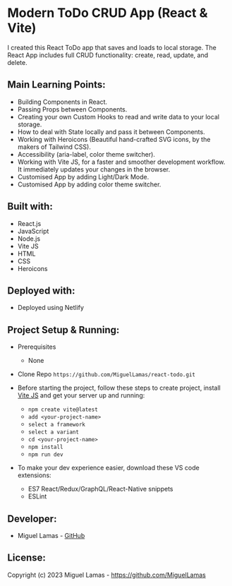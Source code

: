 # Modern ToDo CRUD App (React & Vite)

I created this React ToDo app that saves and loads to local storage. The React App includes full CRUD functionality: create, read, update, and delete.

## Main Learning Points:

* Building Components in React.
* Passing Props between Components.
* Creating your own Custom Hooks to read and write data to your local storage.
* How to deal with State locally and pass it between Components.
* Working with Heroicons (Beautiful hand-crafted SVG icons, by the makers of Tailwind CSS).
* Accessibility (aria-label, color theme switcher).
* Working with Vite JS, for a faster and smoother development workflow. It immediately updates your changes in the browser. 
* Customised App by adding Light/Dark Mode.
* Customised App by adding color theme switcher.


## Built with:

* React.js
* JavaScript
* Node.js
* Vite JS
* HTML
* CSS
* Heroicons

## Deployed with:

* Deployed using Netlify

## Project Setup & Running:

* Prerequisites
  * None

* Clone Repo `https://github.com/MiguelLamas/react-todo.git`

* Before starting the project, follow these steps to create project, install [Vite JS](https://vitejs.dev/guide/) and get your server up and running:

  * `npm create vite@latest`
  * `add <your-project-name>`
  * `select a framework`
  * `select a variant`
  * `cd <your-project-name>`
  * `npm install`
  * `npm run dev`

* To make your dev experience easier, download these VS code extensions:
  * ES7 React/Redux/GraphQL/React-Native snippets
  * ESLint

## Developer:

* Miguel Lamas - [GitHub](https://github.com/MiguelLamas)

## License:

Copyright (c) 2023 Miguel Lamas - https://github.com/MiguelLamas


